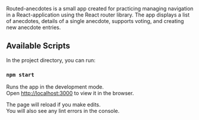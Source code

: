 Routed-anecdotes is a small app created for practicing managing navigation in a React-application using the React router library. The app displays a list of anecdotes, details of a single anecdote, supports voting, and creating new anecdote entries. 

## Available Scripts

In the project directory, you can run:

### `npm start`

Runs the app in the development mode.<br />
Open [http://localhost:3000](http://localhost:3000) to view it in the browser.

The page will reload if you make edits.<br />
You will also see any lint errors in the console.